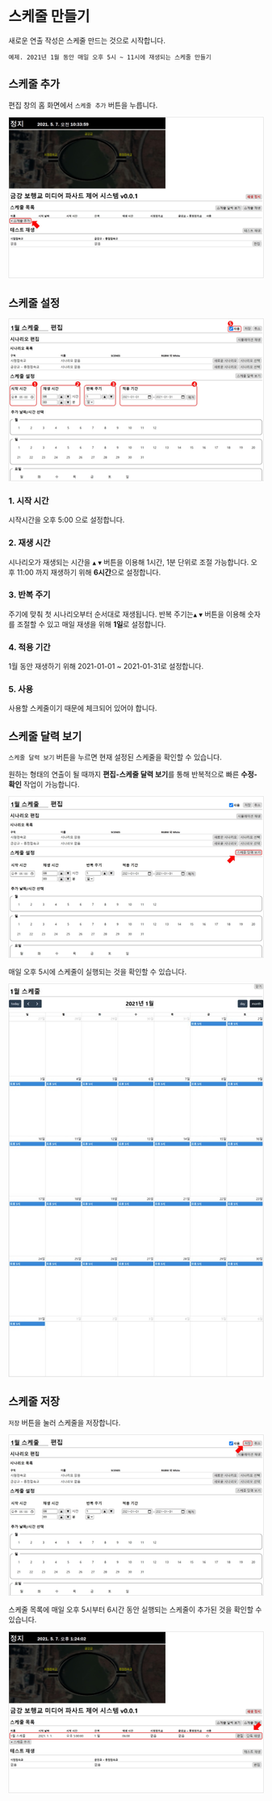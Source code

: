 # 스케줄 만들기
새로운 연출 작성은 스케줄 만드는 것으로 시작합니다.

```
예제. 2021년 1월 동안 매일 오후 5시 ~ 11시에 재생되는 스케줄 만들기
```

## 스케줄 추가
편집 창의 홈 화면에서 `스케줄 추가` 버튼을 누릅니다.

<img src="./img/create/addSchedule.jpg" style="border: 1px solid #e2e2e2"/>

##  스케줄 설정

<img src="./img/create/setSchedule.jpg" style="border: 1px solid #e2e2e2"/>

### 1. 시작 시간
시작시간을 오후 5:00 으로 설정합니다.

### 2. 재생 시간
시나리오가 재생되는 시간을  `▲` `▼` 버튼을 이용해 1시간, 1분 단위로 조절 가능합니다.
오후 11:00 까지 재생하기 위해 **6시간**으로 설정합니다.

### 3. 반복 주기
주기에 맞춰 첫 시나리오부터 순서대로 재생됩니다.
반복 주기는`▲` `▼` 버튼을 이용해 숫자를 조절할 수 있고 매일 재생을 위해 **1일**로 설정합니다.

### 4. 적용 기간
1월 동안 재생하기 위해 2021-01-01 ~ 2021-01-31로 설정합니다.

### 5. 사용
사용할 스케줄이기 때문에 체크되어 있어야 합니다.

## 스케줄 달력 보기
`스케줄 달력 보기` 버튼을 누르면 현재 설정된 스케줄을 확인할 수 있습니다.

원하는 형태의 연출이 될 때까지 **편집-스케줄 달력 보기**를 통해 반복적으로 빠른 **수정-확인** 작업이 가능합니다.

<img src="./img/create/previewSchedule.jpg" style="border: 1px solid #e2e2e2"/>

매일 오후 5시에 스케줄이 실행되는 것을 확인할 수 있습니다.

<img src="./img/create/schedule.jpg" style="border: 1px solid #e2e2e2"/>

## 스케줄 저장
`저장` 버튼을 눌러 스케줄을 저장합니다.

<img src="./img/create/saveSchedule.jpg" style="border: 1px solid #e2e2e2"/>

스케줄 목록에 매일 오후 5시부터 6시간 동안 실행되는 스케줄이 추가된 것을 확인할 수 있습니다.

<img src="./img/create/scheduleList.jpg" style="border: 1px solid #e2e2e2"/>
